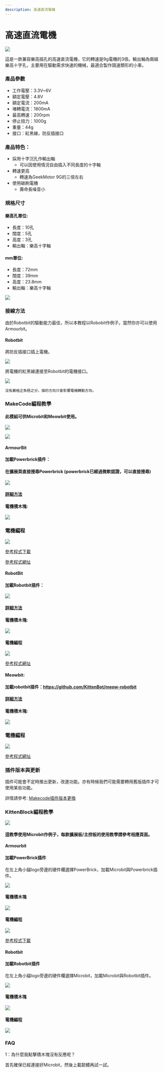 ```yaml
---
description: 高速直流電機
---
```


# 高速直流電機

![](https://kittenbothk.readthedocs.io/en/latest/\_images/130motor\_1.png)

這是一款兼容樂高插孔的高速直流電機，它的轉速是9g電機的3倍。輸出軸為兩組樂高十字孔，主要用在驅動需求快速的機械，最適合製作競速類形的小車。

### 產品參數

* 工作電壓：3.3V\~6V
* 額定電壓：4.8V
* 額定電流：200mA
* 堵轉電流：1800mA
* 最高轉速：200rpm
* 停止扭力：1000g
* 重量：44g
* 接口：紅黑線，防反插接口

### 產品特色：

* 採用十字沉孔作輸出軸
  * 可以因使用情況自由插入不同長度的十字軸
* 轉速更高
  * 轉速為GeekMotor 9G的三倍左右
* 使用碳刷電機
  * 壽命長噪音小

### 規格尺寸

#### 樂高孔單位:

* 長度：10孔
* 闊度：5孔
* 高度：3孔
* 輸出軸：樂高十字軸

#### mm單位:

* 長度：72mm
* 闊度：39mm
* 高度：23.8mm
* 輸出軸：樂高十字軸

![](https://kittenbothk.readthedocs.io/en/latest/\_images/130motor\_2.png)

### 接線方法

由於Robotbit的驅動能力最佳，所以本教程以Robobit作例子。當然你亦可以使用Armourbit。

#### Robotbit



將防反插接口插上電機。

![](https://kittenbothk.readthedocs.io/en/latest/\_images/130motor\_3.jpeg)

將電機的紅黑線連接至Robotbit的電機接口。

![](https://kittenbothk.readthedocs.io/en/latest/\_images/130motor\_4.jpeg)

```
沒有嚴格正負極之分，插的方向只會影響電機轉動方向。
```

### MakeCode編程教學

#### 此模組可供Microbit和Meowbit使用。

![](https://kittenbothk.readthedocs.io/en/latest/\_images/mcbanner17.png)

![](https://kittenbothk.readthedocs.io/en/latest/\_images/acbanner3.png)

#### ArmourBit

#### 加載Powerbrick插件：

#### 在擴展頁直接搜尋Powerbrick (powerbrick已經過微軟認證，可以直接搜尋)

![](https://kittenbothk.readthedocs.io/en/latest/\_images/powerbrick\_search2.png)

#### [詳細方法](../makecode/kittenbotandmakecode.md)

#### 電機積木塊:

![](https://kittenbothk.readthedocs.io/en/latest/\_images/motorblocks1.png)

### 電機編程

![](https://kittenbothk.readthedocs.io/en/latest/\_images/motor1.png)

[參考程式下載](https://bit.ly/PowerbrickM11\_01Hex)

[參考程式網址](https://makecode.microbit.org/\_RYHivyayYL4q)

#### RobotBit

#### 加載Robotbit插件：

![](https://kittenbothk.readthedocs.io/en/latest/\_images/robotbitExtension.png)

#### [詳細方法](../makecode/kittenbotandmakecode.md)

#### 電機積木塊:

![](https://kittenbothk.readthedocs.io/en/latest/\_images/2kmotorblocks\_rb1.png)

#### 電機編程

![](https://kittenbothk.readthedocs.io/en/latest/\_images/2kmotorcode\_rb1.png)

[參考程式網址](https://makecode.microbit.org/\_33HMywgx9H97q)

#### Meowbit:

#### 加載robotbit插件：https://github.com/KittenBot/meow-robotbit

#### [詳細方法](../makecode/kittenbotandmakecode.md)

#### 電機積木塊:

![](https://kittenbothk.readthedocs.io/en/latest/\_images/motorblocks2.png)

### 電機編程

![](https://kittenbothk.readthedocs.io/en/latest/\_images/2kmotorcode\_meow1.png)

[參考程式網址](https://makecode.com/\_2z0C8v6XAC5y)

### 插件版本與更新

插件可能會不定時推出更新，改進功能。亦有時候我們可能需要轉用舊版插件才可使用某些功能。

詳情請參考: [Makecode插件版本更換](../makecode/makecodeextupdate.md)

### KittenBlock編程教學

![](https://kittenbothk.readthedocs.io/en/latest/\_images/kbbanner12.png)

#### 這教學使用Microbit作例子，每款擴展板/主控板的使用教學請參考相應頁面。

#### Armourbit

#### 加載PowerBrick插件

在左上角小貓logo旁邊的硬件欄選擇PowerBrick，加載Microbit與Powerbrick插件。

![](https://kittenbothk.readthedocs.io/en/latest/\_images/addextension3.png)

#### 電機積木塊

![](https://kittenbothk.readthedocs.io/en/latest/\_images/kbmotorblocks\_armourbit1.png)

#### 電機編程

![](https://kittenbothk.readthedocs.io/en/latest/\_images/9gmotor\_armourbit\_kb\_code1.png)

[參考程式下載](https://bit.ly/PowerbrickM11\_01sb3)

#### Robotbit

#### 加載Robotbit插件

在左上角小貓logo旁邊的硬件欄選擇Microbit，加載Microbit與Robotbit插件。

![](https://kittenbothk.readthedocs.io/en/latest/\_images/addRB3.png)

#### 電機積木塊

![](https://kittenbothk.readthedocs.io/en/latest/\_images/kbmotorblocks1.png)

#### 電機編程

![](https://kittenbothk.readthedocs.io/en/latest/\_images/9gmotor\_robotbit\_kb\_code1.png)

### FAQ

1：為什麼我點擊積木塊沒有反應呢？

首先確保已經連接好Microbit，然後上載韌體再試一試。
